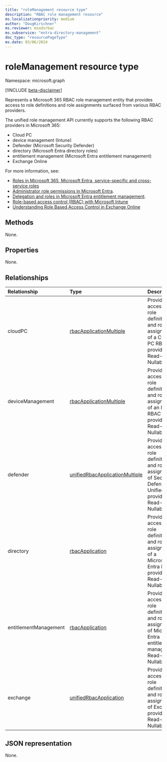 ```yaml
---
title: "roleManagement resource type"
description: "RBAC role management resource"
ms.localizationpriority: medium
author: "DougKirschner"
ms.reviewer: msodsrbac
ms.subservice: "entra-directory-management"
doc_type: "resourcePageType"
ms.date: 03/06/2024
---
```


# roleManagement resource type

Namespace: microsoft.graph

[!INCLUDE [beta-disclaimer](../../includes/beta-disclaimer.md)]

Represents a Microsoft 365 RBAC role management entity that provides access to role definitions and role assignments surfaced from various RBAC providers. 

The unified role management API currently supports the following RBAC providers in Microsoft 365:
- Cloud PC 
- device management (Intune)
- Defender (Microsoft Security Defender)
- directory (Microsoft Entra directory roles)
- entitlement management (Microsoft Entra entitlement management)
- Exchange Online
 
For more information, see: 
* [Roles in Microsoft 365, Microsoft Entra, service-specific and cross-service roles](/azure/active-directory/roles/concept-understand-roles#how-azure-ad-roles-are-different-from-other-microsoft-365-roles) 
* [Administrator role permissions in Microsoft Entra](/azure/active-directory/users-groups-roles/directory-assign-admin-roles).
* [Delegation and roles in Microsoft Entra entitlement management](/azure/active-directory/governance/entitlement-management-delegate).
* [Role-based access control (RBAC) with Microsoft Intune](/mem/intune/fundamentals/role-based-access-control)
* [Understanding Role Based Access Control in Exchange Online](/exchange/understanding-role-based-access-control-exchange-2013-help)

## Methods

None.

## Properties

None.

## Relationships

| Relationship | Type        | Description |
|:-------------|:------------|:------------|
|cloudPC|[rbacApplicationMultiple](rbacapplicationmultiple.md)|Provides access to role definitions and role assignments of a Cloud PC RBAC provider. Read-only. Nullable.|
|deviceManagement|[rbacApplicationMultiple](rbacapplicationmultiple.md)| Provides access to role definitions and role assignments of an Intune RBAC provider. Read-only. Nullable.|
|defender|[unifiedRbacApplicationMultiple](unifiedrbacapplicationmultiple.md)|Provides access to role definitions and role assignments of Security Defender Unified RBAC provider. Read-only. Nullable. |
|directory|[rbacApplication](rbacapplication.md)|Provides access to role definitions and role assignments of a Microsoft Entra RBAC provider. Read-only. Nullable.|
|entitlementManagement|[rbacApplication](rbacapplication.md)| Provides access to role definitions and role assignments of Microsoft Entra entitlement management. Read-only. Nullable.|
|exchange|[unifiedRbacApplication](unifiedrbacapplication.md)| Provides access to role definitions and role assignments of Exchange providers. Read-only. Nullable.|

## JSON representation

None.

<!-- uuid: 16cd6b66-4b1a-43a1-adaf-3a886856ed98
2019-02-04 14:57:30 UTC -->
<!-- {
  "type": "#page.annotation",
  "description": "roleManagement resource",
  "keywords": "",
  "section": "documentation",
  "tocPath": ""
}-->
